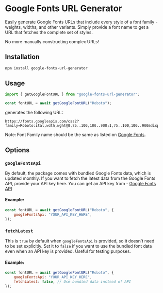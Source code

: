 # Google Fonts URL Generator

Easily generate Google Fonts URLs that include every style of a font family - weights, widths, and other variants. Simply provide a font name to get a URL that fetches the complete set of styles.

No more manually constructing complex URLs!

## Installation

```bash
npm install google-fonts-url-generator
```

## Usage

```javascript
import { getGoogleFontURL } from "google-fonts-url-generator";

const fontURL = await getGoogleFontURL("Roboto");
```

generates the following URL:

```
https://fonts.googleapis.com/css2?family=Roboto:ital,wdth,wght@0,75..100,100..900;1,75..100,100..900&display=swap
```

Note: Font Family name should be the same as listed on [Google Fonts](https://fonts.google.com/).

## Options

### `googleFontsApi`

By default, the package comes with bundled Google Fonts data, which is updated monthly. If you want to fetch the latest data from the Google Fonts API, provide your API key here. You can get an API key from - [Google Fonts API](https://developers.google.com/fonts/docs/developer_api#APIKey)

#### Example:

```javascript
const fontURL = await getGoogleFontURL("Roboto", {
    googleFontsApi: "YOUR_API_KEY_HERE",
});
```

### `fetchLatest`

This is `true` by default when `googleFontsApi` is provided, so it doesn’t need to be set explicitly. Set it to `false` if you want to use the bundled font data even when an API key is provided. Useful for testing purposes.

#### Example:

```javascript
const fontURL = await getGoogleFontURL("Roboto", {
    googleFontsApi: "YOUR_API_KEY_HERE",
    fetchLatest: false, // Use bundled data instead of API
});
```
